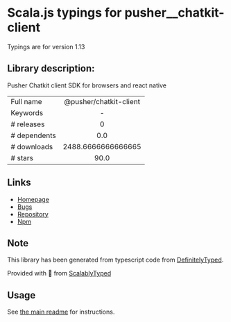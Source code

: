 
# Scala.js typings for pusher__chatkit-client

Typings are for version 1.13

## Library description:
Pusher Chatkit client SDK for browsers and react native

|                    |                 |
| ------------------ | :-------------: |
| Full name          | @pusher/chatkit-client |
| Keywords           | - |
| # releases         | 0 |
| # dependents       | 0.0 |
| # downloads        | 2488.6666666666665 |
| # stars            | 90.0 |

## Links
- [Homepage](https://github.com/pusher/chatkit-client-js)
- [Bugs](https://github.com/pusher/chatkit-client-js/issues)
- [Repository](https://github.com/pusher/chatkit-client-js)
- [Npm](https://www.npmjs.com/package/%40pusher%2Fchatkit-client)
    


## Note
This library has been generated from typescript code from [DefinitelyTyped](https://definitelytyped.org).

Provided with :purple_heart: from [ScalablyTyped](https://github.com/oyvindberg/ScalablyTyped)

## Usage
See [the main readme](../../readme.md) for instructions.


